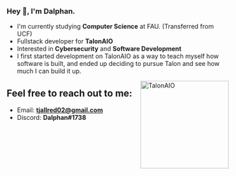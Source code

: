 ### Hey 👋, I'm Dalphan.

- I'm currently studying **Computer Science** at FAU. (Transferred from UCF)
- Fullstack developer for **TalonAIO**
- Interested in **Cybersecurity** and **Software Development**
- I first started development on TalonAIO as a way to teach myself how software is built, and ended up deciding to pursue Talon and see how much I can build it up.

<img align="right" alt="TalonAIO" width="200px" src="https://i.imgur.com/lbPFaGM.png">

## Feel free to reach out to me:
- Email: **tjallred02@gmail.com**
- Discord: **Dalphan#1738**
